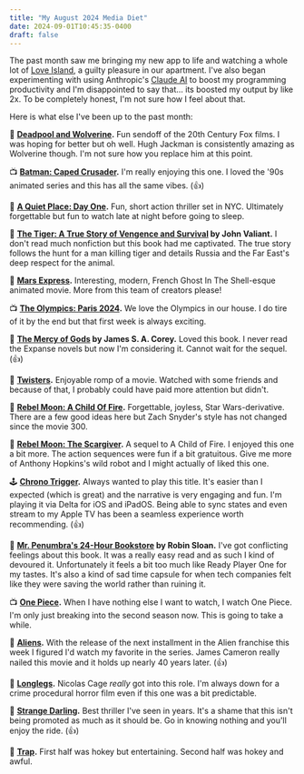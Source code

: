 ```yaml
---
title: "My August 2024 Media Diet"
date: 2024-09-01T10:45:35-0400
draft: false
---
```

The past month saw me bringing my new app to life and watching a whole lot of [Love Island](https://en.wikipedia.org/wiki/Love_Island_(American_TV_series)), a guilty pleasure in our apartment. I've also began experimenting with using Anthropic's [Claude AI](https://claude.ai/) to boost my programming productivity and I'm disappointed to say that... its boosted my output by like 2x. To be completely honest, I'm not sure how I feel about that.

Here is what else I've been up to the past month:

🍿 **[Deadpool and Wolverine](https://en.wikipedia.org/wiki/Deadpool_%26_Wolverine).** Fun sendoff of the 20th Century Fox films. I was hoping for better but oh well. Hugh Jackman is consistently amazing as Wolverine though. I'm not sure how you replace him at this point.

📺 **[Batman: Caped Crusader](https://en.wikipedia.org/wiki/Batman:_Caped_Crusader).** I'm really enjoying this one. I loved the '90s animated series and this has all the same vibes. (👍)

🍿 **[A Quiet Place: Day One](https://en.wikipedia.org/wiki/A_Quiet_Place:_Day_One).** Fun, short action thriller set in NYC. Ultimately forgettable but fun to watch late at night before going to sleep.

📖 **[The Tiger: A True Story of Vengence and Survival](https://archive.org/details/tigertruestoryof00vail) by John Valiant.** I don't read much nonfiction but this book had me captivated. The true story follows the hunt for a man killing tiger and details Russia and the Far East's deep respect for the animal.

🍿 **[Mars Express](https://en.wikipedia.org/wiki/Mars_Express_(film)).** Interesting, modern, French Ghost In The Shell-esque animated movie. More from this team of creators please!

📺 **[The Olympics: Paris 2024](https://en.wikipedia.org/wiki/2024_Summer_Olympics).** We love the Olympics in our house. I do tire of it by the end but that first week is always exciting.

📖 **[The Mercy of Gods](https://en.wikipedia.org/wiki/The_Mercy_of_Gods) by James S. A. Corey.** Loved this book. I never read the Expanse novels but now I'm considering it. Cannot wait for the sequel. (👍)

🍿 **[Twisters](https://en.wikipedia.org/wiki/Twisters_(film)).** Enjoyable romp of a movie. Watched with some friends and because of that, I probably could have paid more attention but didn't.

🍿 **[Rebel Moon: A Child Of Fire](https://en.wikipedia.org/wiki/Rebel_Moon_%E2%80%93_Part_One:_A_Child_of_Fire).** Forgettable, joyless, Star Wars-derivative. There are a few good ideas here but Zach Snyder's style has not changed since the movie 300.

🍿 **[Rebel Moon: The Scargiver](https://en.wikipedia.org/wiki/Rebel_Moon_%E2%80%93_Part_Two:_The_Scargiver).** A sequel to A Child of Fire. I enjoyed this one a bit more. The action sequences were fun if a bit gratuitous. Give me more of Anthony Hopkins's wild robot and I might actually of liked this one.

🕹️ **[Chrono Trigger](https://en.wikipedia.org/wiki/Chrono_Trigger).** Always wanted to play this title. It's easier than I expected (which is great) and the narrative is very engaging and fun. I'm playing it via Delta for iOS and iPadOS. Being able to sync states and even stream to my Apple TV has been a seamless experience worth recommending. (👍)

📖 **[Mr. Penumbra's 24-Hour Bookstore](https://en.wikipedia.org/wiki/Mr._Penumbra%27s_24-Hour_Bookstore) by Robin Sloan.** I've got conflicting feelings about this book. It was a really easy read and as such I kind of devoured it. Unfortunately it feels a bit too much like Ready Player One for my tastes. It's also a kind of sad time capsule for when tech companies felt like they were saving the world rather than ruining it.

📺 **[One Piece](https://en.wikipedia.org/wiki/One_Piece_(1999_TV_series)).** When I have nothing else I want to watch, I watch One Piece. I'm only just breaking into the second season now. This is going to take a while.

🍿 **[Aliens](https://en.wikipedia.org/wiki/Aliens_(film)).** With the release of the next installment in the Alien franchise this week I figured I'd watch my favorite in the series. James Cameron really nailed this movie and it holds up nearly 40 years later. (👍)

🍿 **[Longlegs](https://en.wikipedia.org/wiki/Longlegs).** Nicolas Cage *really* got into this role. I'm always down for a crime procedural horror film even if this one was a bit predictable.

🍿 **[Strange Darling](https://en.wikipedia.org/wiki/Strange_Darling).** Best thriller I've seen in years. It's a shame that this isn't being promoted as much as it should be. Go in knowing nothing and you'll enjoy the ride. (👍)

🍿 **[Trap](https://en.wikipedia.org/wiki/Trap_(2024_film)).** First half was hokey but entertaining. Second half was hokey and awful.
